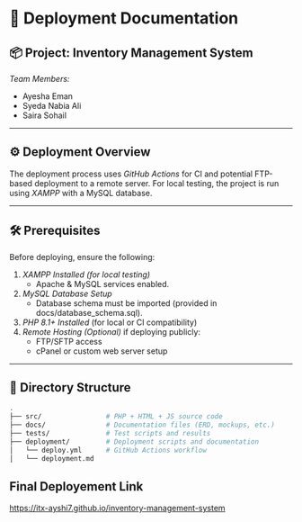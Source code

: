 # 🚀 Deployment Documentation

## 📦 Project: Inventory Management System
*Team Members:*
- Ayesha Eman
- Syeda Nabia Ali
- Saira Sohail

---

## ⚙ Deployment Overview

The deployment process uses *GitHub Actions* for CI and potential FTP-based deployment to a remote server. For local testing, the project is run using *XAMPP* with a MySQL database.

---

## 🛠 Prerequisites

Before deploying, ensure the following:

1. *XAMPP Installed (for local testing)*
   - Apache & MySQL services enabled.
2. *MySQL Database Setup*
   - Database schema must be imported (provided in docs/database_schema.sql).
3. *PHP 8.1+ Installed* (for local or CI compatibility)
4. *Remote Hosting (Optional)* if deploying publicly:
   - FTP/SFTP access
   - cPanel or custom web server setup

---

## 📁 Directory Structure

```bash
.
├── src/                # PHP + HTML + JS source code
├── docs/               # Documentation files (ERD, mockups, etc.)
├── tests/              # Test scripts and results
├── deployment/         # Deployment scripts and documentation
│   └── deploy.yml      # GitHub Actions workflow
│   └── deployment.md
```
## Final Deployement Link
https://itx-ayshi7.github.io/inventory-management-system
